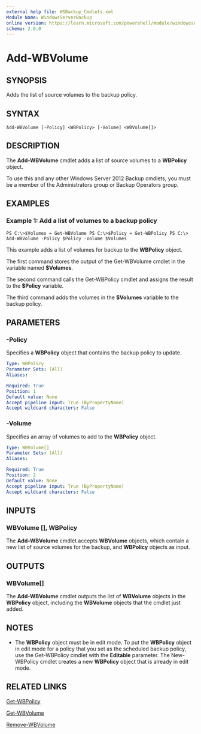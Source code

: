 ```yaml
---
external help file: WSBackup_Cmdlets.xml
Module Name: WindowsServerBackup
online version: https://learn.microsoft.com/powershell/module/windowsserverbackup/add-wbvolume?view=windowsserver2012-ps&wt.mc_id=ps-gethelp
schema: 2.0.0
---
```


# Add-WBVolume

## SYNOPSIS
Adds the list of source volumes to the backup policy.

## SYNTAX

```
Add-WBVolume [-Policy] <WBPolicy> [-Volume] <WBVolume[]>
```

## DESCRIPTION
The **Add-WBVolume** cmdlet adds a list of source volumes to a **WBPolicy** object.

To use this and any other Windows Server 2012 Backup cmdlets, you must be a member of the Administrators group or Backup Operators group.

## EXAMPLES

### Example 1: Add a list of volumes to a backup policy
```
PS C:\>$Volumes = Get-WBVolume PS C:\>$Policy = Get-WBPolicy PS C:\> Add-WBVolume -Policy $Policy -Volume $Volumes
```

This example adds a list of volumes for backup to the **WBPolicy** object.

The first command stores the output of the Get-WBVolume cmdlet in the variable named **$Volumes**.

The second command calls the Get-WBPolicy cmdlet and assigns the result to the **$Policy** variable.

The third command adds the volumes in the **$Volumes** variable to the backup policy.

## PARAMETERS

### -Policy
Specifies a **WBPolicy** object that contains the backup policy to update.

```yaml
Type: WBPolicy
Parameter Sets: (All)
Aliases: 

Required: True
Position: 1
Default value: None
Accept pipeline input: True (ByPropertyName)
Accept wildcard characters: False
```

### -Volume
Specifies an array of volumes to add to the **WBPolicy** object.

```yaml
Type: WBVolume[]
Parameter Sets: (All)
Aliases: 

Required: True
Position: 2
Default value: None
Accept pipeline input: True (ByPropertyName)
Accept wildcard characters: False
```

## INPUTS

### WBVolume [], WBPolicy
The **Add-WBVolume** cmdlet accepts **WBVolume** objects, which contain a new list of source volumes for the backup, and **WBPolicy** objects as input.

## OUTPUTS

### WBVolume[]
The **Add-WBVolume** cmdlet outputs the list of **WBVolume** objects in the **WBPolicy** object, including the **WBVolume** objects that the cmdlet just added.

## NOTES
* The **WBPolicy** object must be in edit mode. To put the **WBPolicy** object in edit mode for a policy that you set as the scheduled backup policy, use the Get-WBPolicy cmdlet with the **Editable** parameter. The New-WBPolicy cmdlet creates a new **WBPolicy** object that is already in edit mode.

## RELATED LINKS

[Get-WBPolicy](./Get-WBPolicy.md)

[Get-WBVolume](./Get-WBVolume.md)

[Remove-WBVolume](./Remove-WBVolume.md)

